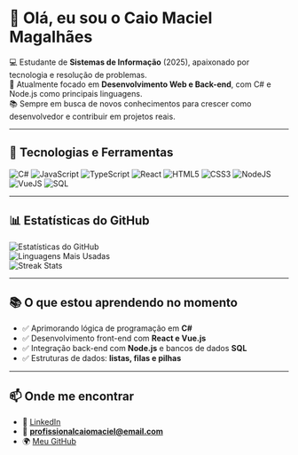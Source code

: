 # 👋 Olá, eu sou o Caio Maciel Magalhães  

💻 Estudante de **Sistemas de Informação** (2025), apaixonado por tecnologia e resolução de problemas.  
🚀 Atualmente focado em **Desenvolvimento Web e Back-end**, com C# e Node.js como principais linguagens.  
📚 Sempre em busca de novos conhecimentos para crescer como desenvolvedor e contribuir em projetos reais.  

---

## 🚀 Tecnologias e Ferramentas

![C#](https://img.shields.io/badge/C%23-239120?style=for-the-badge&logo=c-sharp&logoColor=white)
![JavaScript](https://img.shields.io/badge/JavaScript-F7DF1E?style=for-the-badge&logo=javascript&logoColor=black)
![TypeScript](https://img.shields.io/badge/TypeScript-3178C6?style=for-the-badge&logo=typescript&logoColor=white)
![React](https://img.shields.io/badge/React-20232A?style=for-the-badge&logo=react&logoColor=61DAFB)
![HTML5](https://img.shields.io/badge/HTML5-E34F26?style=for-the-badge&logo=html5&logoColor=white)
![CSS3](https://img.shields.io/badge/CSS3-1572B6?style=for-the-badge&logo=css3&logoColor=white)
![NodeJS](https://img.shields.io/badge/Node.js-339933?style=for-the-badge&logo=node.js&logoColor=white)
![VueJS](https://img.shields.io/badge/Vue.js-35495E?style=for-the-badge&logo=vue.js&logoColor=4FC08D)
![SQL](https://img.shields.io/badge/SQL-4479A1?style=for-the-badge&logo=mysql&logoColor=white)

---

## 📊 Estatísticas do GitHub

![Estatísticas do GitHub](https://github-readme-stats.vercel.app/api?username=CaioPQD&show_icons=true&theme=tokyonight)  
![Linguagens Mais Usadas](https://github-readme-stats.vercel.app/api/top-langs/?username=CaioPQD&layout=compact&langs_count=8&theme=tokyonight)  
![Streak Stats](https://github-readme-streak-stats.herokuapp.com/?user=CaioPQD&theme=tokyonight)

---

## 📚 O que estou aprendendo no momento

- ✅ Aprimorando lógica de programação em **C#**  
- ✅ Desenvolvimento front-end com **React e Vue.js**  
- ✅ Integração back-end com **Node.js** e bancos de dados **SQL**  
- ✅ Estruturas de dados: **listas, filas e pilhas**  

---

## 📫 Onde me encontrar

- 💼 [LinkedIn](https://linkedin.com/in/caiomaciel2025)  
- 📧 **profissionalcaiomaciel@email.com**  
- 🌍 [Meu GitHub](https://github.com/CaioPQD)  
